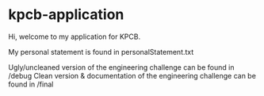 # kpcb-application

Hi, welcome to my application for KPCB.

My personal statement is found in personalStatement.txt

Ugly/uncleaned version of the engineering challenge can be found in /debug
Clean version & documentation of the engineering challenge can be found in /final
